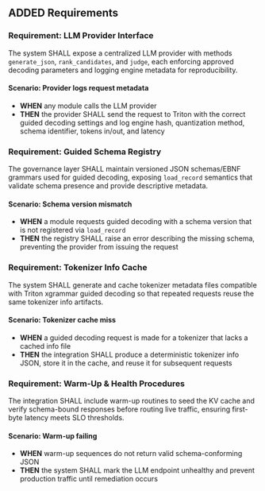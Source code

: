 ## ADDED Requirements

### Requirement: LLM Provider Interface

The system SHALL expose a centralized LLM provider with methods `generate_json`, `rank_candidates`, and `judge`, each enforcing approved decoding parameters and logging engine metadata for reproducibility.

#### Scenario: Provider logs request metadata

- **WHEN** any module calls the LLM provider
- **THEN** the provider SHALL send the request to Triton with the correct guided decoding settings and log engine hash, quantization method, schema identifier, tokens in/out, and latency

### Requirement: Guided Schema Registry

The governance layer SHALL maintain versioned JSON schemas/EBNF grammars used for guided decoding, exposing `load_record` semantics that validate schema presence and provide descriptive metadata.

#### Scenario: Schema version mismatch

- **WHEN** a module requests guided decoding with a schema version that is not registered via `load_record`
- **THEN** the registry SHALL raise an error describing the missing schema, preventing the provider from issuing the request

### Requirement: Tokenizer Info Cache

The system SHALL generate and cache tokenizer metadata files compatible with Triton xgrammar guided decoding so that repeated requests reuse the same tokenizer info artifacts.

#### Scenario: Tokenizer cache miss

- **WHEN** a guided decoding request is made for a tokenizer that lacks a cached info file
- **THEN** the integration SHALL produce a deterministic tokenizer info JSON, store it in the cache, and reuse it for subsequent requests

### Requirement: Warm-Up & Health Procedures

The integration SHALL include warm-up routines to seed the KV cache and verify schema-bound responses before routing live traffic, ensuring first-byte latency meets SLO thresholds.

#### Scenario: Warm-up failing

- **WHEN** warm-up sequences do not return valid schema-conforming JSON
- **THEN** the system SHALL mark the LLM endpoint unhealthy and prevent production traffic until remediation occurs
